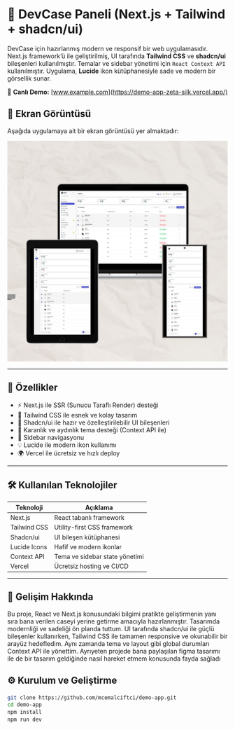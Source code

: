 # 💼 DevCase Paneli (Next.js + Tailwind + shadcn/ui)

DevCase  için hazırlanmış modern ve responsif bir web uygulamasıdır. Next.js framework’ü ile geliştirilmiş, UI tarafında **Tailwind CSS** ve **shadcn/ui** bileşenleri kullanılmıştır. Temalar ve sidebar yönetimi için `React Context API` kullanılmıştır. Uygulama, **Lucide** ikon kütüphanesiyle sade ve modern bir görsellik sunar.

🔗 **Canlı Demo:** [www.example.com](https://demo-app-zeta-silk.vercel.app/)

## 📸 Ekran Görüntüsü

Aşağıda uygulamaya ait bir ekran görüntüsü yer almaktadır:

![Uygulama Ekranı](./public/screenshots.jpg)


---

## 🚀 Özellikler

- ⚡️ Next.js ile SSR (Sunucu Taraflı Render) desteği
- 🎨 Tailwind CSS ile esnek ve kolay tasarım
- 🧩 Shadcn/ui ile hazır ve özelleştirilebilir UI bileşenleri
- 🌙 Karanlık ve aydınlık tema desteği (Context API ile)
- 🧭 Sidebar navigasyonu
- 💡 Lucide ile modern ikon kullanımı
- 🌍 Vercel ile ücretsiz ve hızlı deploy

---

## 🛠️ Kullanılan Teknolojiler

| Teknoloji     | Açıklama                             |
|---------------|--------------------------------------|
| Next.js       | React tabanlı framework              |
| Tailwind CSS  | Utility-first CSS framework          |
| Shadcn/ui     | UI bileşen kütüphanesi               |
| Lucide Icons  | Hafif ve modern ikonlar              |
| Context API   | Tema ve sidebar state yönetimi       |
| Vercel        | Ücretsiz hosting ve CI/CD            |

---
## 🧾 Gelişim Hakkında
   Bu proje, React ve Next.js konusundaki bilgimi pratikte  geliştirmenin yanı sıra bana verilen caseyi yerine  getirme amacıyla hazırlanmıştır. Tasarımda modernliği ve sadeliği ön planda tuttum. UI tarafında  shadcn/ui ile güçlü bileşenler kullanırken, Tailwind CSS ile tamamen responsive ve okunabilir bir arayüz hedefledim. Aynı zamanda tema ve layout gibi global durumları Context API ile yönettim. Ayrıyeten projede bana paylaşılan figma tasarımı ile de bir tasarım geldiğinde nasıl hareket etmem konusunda fayda sağladı
## ⚙️ Kurulum ve Geliştirme

```bash
git clone https://github.com/mcemalciftci/demo-app.git
cd demo-app
npm install
npm run dev
